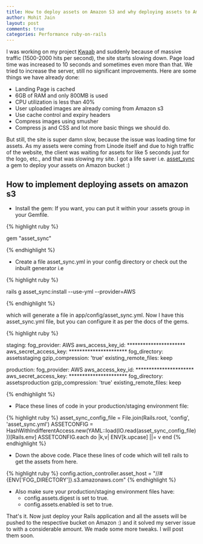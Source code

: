 ```yaml
---
title: How to deploy assets on Amazon S3 and why deploying assets to Amazon S3 is important.
author: Mohit Jain
layout: post
comments: true
categories: Performance ruby-on-rails
---
```


I was working on my project [Kwaab][1] and suddenly because of massive traffic (1500-2000 hits per second), the site starts slowing down. Page load time was increased to 10 seconds and sometimes even more than that. We tried to increase the server, still no significant improvements. Here are some things we have already done:

 [1]: http://www.kwaab.com/

*   Landing Page is cached
*   6GB of RAM and only 800MB is used
*   CPU utilization is less than 40%
*   User uploaded images are already coming from Amazon s3
*   Use cache control and expiry headers
*   Compress images using smusher
*   Compress js and CSS and lot more basic things we should do.

But still, the site is super damn slow, because the issue was loading time for assets. As my assets were coming from Linode itself and due to high traffic of the website, the client was waiting for assets for like 5 seconds just for the logo, etc., and that was slowing my site. I got a life saver i.e. [asset_sync][2] a gem to deploy your assets on Amazon bucket :)

 [2]: https://github.com/rumblelabs/asset_sync

## How to implement deploying assets on amazon s3



*   Install the gem:
    If you want, you can put it within your :assets group in your Gemfile.

{% highlight ruby %}

  gem "asset_sync"

{% endhighlight %}
*   Create a file asset_sync.yml in your config directory or check out the inbuilt generator i.e

{% highlight ruby %}

  rails g asset_sync:install --use-yml --provider=AWS

{% endhighlight %}

which will generate a file in app/config/asset_sync.yml. Now I have this asset_sync.yml file, but you can configure it as per the docs of the gems.

{% highlight ruby %}

  staging:
    fog_provider: AWS
    aws_access_key_id: **********************
    aws_secret_access_key: **********************
    fog_directory: assetsstaging
    gzip_compression: 'true'
    existing_remote_files: keep

  production:
    fog_provider: AWS
    aws_access_key_id: **********************
    aws_secret_access_key: **********************
    fog_directory: assetsproduction
    gzip_compression: 'true'
    existing_remote_files: keep

{% endhighlight %}

*   Place these lines of code in your production/staging environment file:

{% highlight ruby %}
    asset_sync_config_file = File.join(Rails.root, 'config', 'asset_sync.yml')
      ASSETCONFIG = HashWithIndifferentAccess.new(YAML::load(IO.read(asset_sync_config_file)))[Rails.env]
      ASSETCONFIG.each do |k,v|
        ENV[k.upcase] ||= v
      end
{% endhighlight %}

*   Down the above code. Place these lines of code which will tell rails to get the assets from here.

{% highlight ruby %}
  config.action_controller.asset_host = "//#{ENV['FOG_DIRECTORY']}.s3.amazonaws.com"
{% endhighlight %}

*   Also make sure your production/staging environment files have:
    *   config.assets.digest is set to true.
    *   config.assets.enabled is set to true.

That's it. Now just deploy your Rails application and all the assets will be pushed to the respective bucket on Amazon :) and it solved my server issue to with a considerable amount. We made some more tweaks. I will post them soon.
